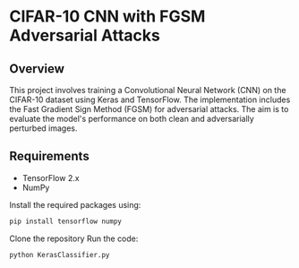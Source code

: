 # CIFAR-10 CNN with FGSM Adversarial Attacks

## Overview

This project involves training a Convolutional Neural Network (CNN) on the CIFAR-10 dataset using Keras and TensorFlow. The implementation includes the Fast Gradient Sign Method (FGSM) for adversarial attacks. The aim is to evaluate the model's performance on both clean and adversarially perturbed images.

## Requirements

- TensorFlow 2.x
- NumPy

Install the required packages using:

```bash
pip install tensorflow numpy
```
Clone the repository
Run the code:  
```bash 
python KerasClassifier.py
```
